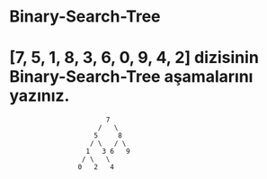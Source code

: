 # Binary-Search-Tree

# [7, 5, 1, 8, 3, 6, 0, 9, 4, 2] dizisinin Binary-Search-Tree aşamalarını yazınız.

                            7
                          /   \
                         5     8
                        / \   / \
                       1   3 6   9
                      / \   \
                     0   2   4
                          
                          
